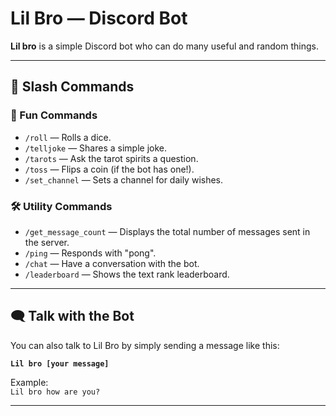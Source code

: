 # Lil Bro — Discord Bot

**Lil bro** is a simple Discord bot who can do many useful and random things.

---

## 🔧 Slash Commands

### 🎉 Fun Commands

- `/roll` — Rolls a dice.  
- `/telljoke` — Shares a simple joke.  
- `/tarots` — Ask the tarot spirits a question.  
- `/toss` — Flips a coin (if the bot has one!).  
- `/set_channel` — Sets a channel for daily wishes.  

### 🛠️ Utility Commands

- `/get_message_count` — Displays the total number of messages sent in the server.  
- `/ping` — Responds with "pong".  
- `/chat` — Have a conversation with the bot.  
- `/leaderboard` — Shows the text rank leaderboard.  

---

## 🗨️ Talk with the Bot

You can also talk to Lil Bro by simply sending a message like this:

**`Lil bro [your message]`**

Example:  
`Lil bro how are you?`

---
